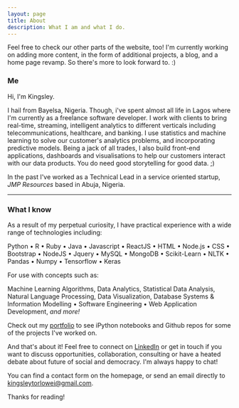 ```yaml
---
layout: page
title: About
description: What I am and what I do.
---
```


<p class="message">
  Feel free to check our other parts of the website, too! I'm currently working on adding more content, in the form of additional projects, a blog, and a home page revamp. So there's more to look forward to. :)
</p>

### Me

Hi, I'm Kingsley.

I hail from Bayelsa, Nigeria. Though, i've spent almost all life in Lagos where I'm currently as a freelance software developer. I work with clients to bring real-time, streaming, intelligent analytics to different verticals including telecommunications, healthcare, and banking. I use statistics and machine learning to solve our customer's analytics problems, and incorporating predictive models. Being a jack of all trades, I also build front-end applications, dashboards and visualisations to help our customers interact with our data products. You do need good storytelling for good data. ;)

In the past I've worked as a Technical Lead in a service oriented startup, <em>JMP Resources</em> based in Abuja, Nigeria.


<hr>

### What I know

As a result of my perpetual curiosity, I have practical experience with a wide range of technologies including:

Python • R • Ruby • Java • Javascript • ReactJS • HTML • Node.js • CSS • Bootstrap • NodeJS • Jquery • MySQL • MongoDB • Scikit-Learn • NLTK • Pandas • Numpy • Tensorflow • Keras 

For use with concepts such as:

Machine Learning Algorithms, Data Analytics, Statistical Data Analysis, Natural Language Processing, Data Visualization, Database Systems & Information Modelling • Software Engineering • Web Application Development, <em>and more!</em>


Check out my [portfolio](/portfolio) to see iPython notebooks and Github repos for some of the projects I've worked on.

And that's about it! Feel free to connect on [LinkedIn](https://www.linkedin.com/in/kingsley-torlowei) or get in touch if you want to discuss opportunities, collaboration, consulting or have a heated debate about future of social and democracy. I'm always happy to chat!

You can find a contact form on the homepage, or send an email directly to <a href="mailto:kingsleytorlowei@gmail.com">kingsleytorlowei@gmail.com</a>.


Thanks for reading!
